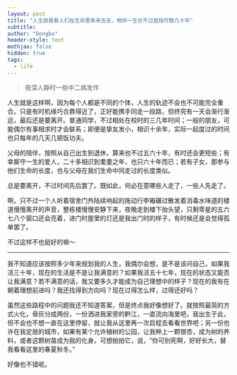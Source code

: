 ```yaml
---
layout: post
title: "人生就是看人们在生命里来来去去，相伴一生也不过屈指可数几十年"
subtitle:
author: "Dongbo"
header-style: text
mathjax: false
hidden: true
tags:
  - life
---
```


> 夜深人静时一些中二病发作

人生就是这样啊，因为每个人都是不同的个体，人生的轨迹不会也不可能完全重合。只是有时机缘巧合靠得近了，正好能携手同走一段路，但终究有一天会渐行渐远，最后还是要离开。普通同学，不过相处在校时的三几年时间；一般的朋友，可能偶尔有事相求时才会联系；即便是挚友发小，相识十余年，实际一起度过的时间也只每年的几天几顿饭功夫。

父母的陪伴，按照从自己出生到退休，算来也不过五六十年，有时还会更短些；有幸厮守一生的爱人，二十多相识到耄耋之年，也只六十年而已；若有子女，那参与他们生命的长度，也与父母在我们生命中同走过的长度类似。

总是要离开，不过时间先后罢了。既如此，何必在意哪些人走了，一些人先走了。

啊，只不过一个人听着宿舍门外陆续响起的拖动行李箱碾过散发着消毒水味道的楼道慢慢离开的声音，整栋楼慢慢安静下来，夜晚走到楼下抬头望，只剩零星的五六七八个窗口还会亮着，进门时屋里的灯还是我出门时的样子，有时候还是会觉得孤单罢了。

不过这样不也挺好的嘛～

---------

我不知道应该按照多少年来规划我的人生，我偶尔会想，是不是该问自己，如果我活三十年，现在的生活是不是让我满意的？如果我活五十七年，现在的状态又能否让我满意？若不满意的话，我又要多久才能成为自己理想中的样子？现在的我有在朝着理想前进吗？我还找得到方向吗？现在过得怎么样，过得还好吗？

虽然这些路程中的问题我还不知道答案，但是终点我好像想好了。就按照最简的方式火化，骨灰分成两份，一份洒进我家旁的黔江，一直流向海里吧，我出生于此，但不会也不想一直在这里停留，就让我从这里再一次启程去看看世界吧；另一份也许在我定居的城市，如果有某个允许植树的公园，让我种上一颗银杏，成为树的养料，或者这颗树苗成为我的化身。可想拍拍它，说，“你可别死啊，好好长大，替我看看这里的春夏秋冬。”

好像也不错呢。